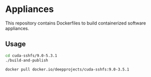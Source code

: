 # Appliances

This repository contains Dockerfiles to build containerized software appliances.

## Usage

```bash
cd cuda-sshfs/9.0-5.3.1
./build-and-publish

docker pull docker.io/deepprojects/cuda-sshfs:9.0-3.5.1
```
